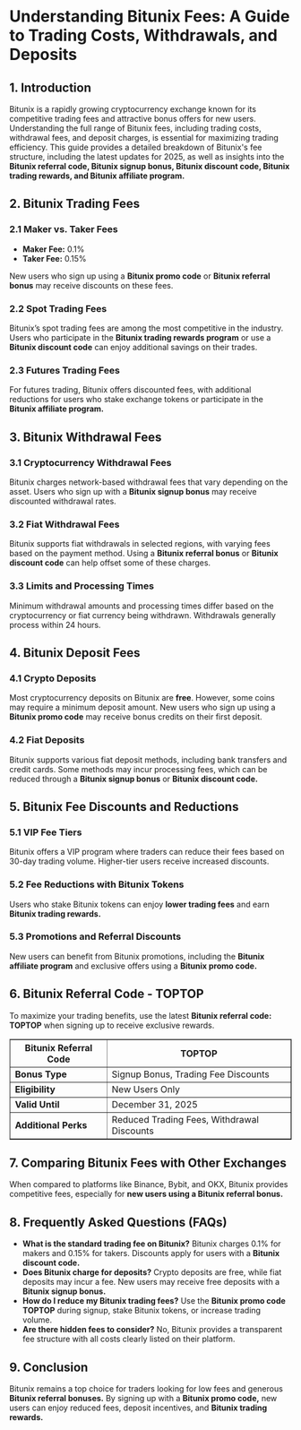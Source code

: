 <h1>Understanding Bitunix Fees: A Guide to Trading Costs, Withdrawals, and Deposits</h1>
<h2>1. Introduction</h2>
<p>Bitunix is a rapidly growing cryptocurrency exchange known for its competitive trading fees and attractive bonus offers for new users. Understanding the full range of Bitunix fees, including trading costs, withdrawal fees, and deposit charges, is essential for maximizing trading efficiency. This guide provides a detailed breakdown of Bitunix's fee structure, including the latest updates for 2025, as well as insights into the <strong>Bitunix referral code, Bitunix signup bonus, Bitunix discount code, Bitunix trading rewards, and Bitunix affiliate program.</strong></p>

<h2>2. Bitunix Trading Fees</h2>
<h3>2.1 Maker vs. Taker Fees</h3>
<ul>
    <li><strong>Maker Fee:</strong> 0.1%</li>
    <li><strong>Taker Fee:</strong> 0.15%</li>
</ul>
<p>New users who sign up using a <strong>Bitunix promo code</strong> or <strong>Bitunix referral bonus</strong> may receive discounts on these fees.</p>

<h3>2.2 Spot Trading Fees</h3>
<p>Bitunix’s spot trading fees are among the most competitive in the industry. Users who participate in the <strong>Bitunix trading rewards program</strong> or use a <strong>Bitunix discount code</strong> can enjoy additional savings on their trades.</p>

<h3>2.3 Futures Trading Fees</h3>
<p>For futures trading, Bitunix offers discounted fees, with additional reductions for users who stake exchange tokens or participate in the <strong>Bitunix affiliate program.</strong></p>

<h2>3. Bitunix Withdrawal Fees</h2>
<h3>3.1 Cryptocurrency Withdrawal Fees</h3>
<p>Bitunix charges network-based withdrawal fees that vary depending on the asset. Users who sign up with a <strong>Bitunix signup bonus</strong> may receive discounted withdrawal rates.</p>

<h3>3.2 Fiat Withdrawal Fees</h3>
<p>Bitunix supports fiat withdrawals in selected regions, with varying fees based on the payment method. Using a <strong>Bitunix referral bonus</strong> or <strong>Bitunix discount code</strong> can help offset some of these charges.</p>

<h3>3.3 Limits and Processing Times</h3>
<p>Minimum withdrawal amounts and processing times differ based on the cryptocurrency or fiat currency being withdrawn. Withdrawals generally process within 24 hours.</p>

<h2>4. Bitunix Deposit Fees</h2>
<h3>4.1 Crypto Deposits</h3>
<p>Most cryptocurrency deposits on Bitunix are <strong>free</strong>. However, some coins may require a minimum deposit amount. New users who sign up using a <strong>Bitunix promo code</strong> may receive bonus credits on their first deposit.</p>

<h3>4.2 Fiat Deposits</h3>
<p>Bitunix supports various fiat deposit methods, including bank transfers and credit cards. Some methods may incur processing fees, which can be reduced through a <strong>Bitunix signup bonus</strong> or <strong>Bitunix discount code.</strong></p>

<h2>5. Bitunix Fee Discounts and Reductions</h2>
<h3>5.1 VIP Fee Tiers</h3>
<p>Bitunix offers a VIP program where traders can reduce their fees based on 30-day trading volume. Higher-tier users receive increased discounts.</p>

<h3>5.2 Fee Reductions with Bitunix Tokens</h3>
<p>Users who stake Bitunix tokens can enjoy <strong>lower trading fees</strong> and earn <strong>Bitunix trading rewards.</strong></p>

<h3>5.3 Promotions and Referral Discounts</h3>
<p>New users can benefit from Bitunix promotions, including the <strong>Bitunix affiliate program</strong> and exclusive offers using a <strong>Bitunix promo code.</strong></p>

<h2>6. Bitunix Referral Code - TOPTOP</h2>
<p>To maximize your trading benefits, use the latest <strong>Bitunix referral code: TOPTOP</strong> when signing up to receive exclusive rewards.</p>

<table border="1">
    <tr>
        <th>Bitunix Referral Code</th>
        <th>TOPTOP</th>
    </tr>
    <tr>
        <td><strong>Bonus Type</strong></td>
        <td>Signup Bonus, Trading Fee Discounts</td>
    </tr>
    <tr>
        <td><strong>Eligibility</strong></td>
        <td>New Users Only</td>
    </tr>
    <tr>
        <td><strong>Valid Until</strong></td>
        <td>December 31, 2025</td>
    </tr>
    <tr>
        <td><strong>Additional Perks</strong></td>
        <td>Reduced Trading Fees, Withdrawal Discounts</td>
    </tr>
</table>

<h2>7. Comparing Bitunix Fees with Other Exchanges</h2>
<p>When compared to platforms like Binance, Bybit, and OKX, Bitunix provides competitive fees, especially for <strong>new users using a Bitunix referral bonus.</strong></p>

<h2>8. Frequently Asked Questions (FAQs)</h2>
<ul>
    <li><strong>What is the standard trading fee on Bitunix?</strong> Bitunix charges 0.1% for makers and 0.15% for takers. Discounts apply for users with a <strong>Bitunix discount code.</strong></li>
    <li><strong>Does Bitunix charge for deposits?</strong> Crypto deposits are free, while fiat deposits may incur a fee. New users may receive free deposits with a <strong>Bitunix signup bonus.</strong></li>
    <li><strong>How do I reduce my Bitunix trading fees?</strong> Use the <strong>Bitunix promo code TOPTOP</strong> during signup, stake Bitunix tokens, or increase trading volume.</li>
    <li><strong>Are there hidden fees to consider?</strong> No, Bitunix provides a transparent fee structure with all costs clearly listed on their platform.</li>
</ul>

<h2>9. Conclusion</h2>
<p>Bitunix remains a top choice for traders looking for low fees and generous <strong>Bitunix referral bonuses.</strong> By signing up with a <strong>Bitunix promo code,</strong> new users can enjoy reduced fees, deposit incentives, and <strong>Bitunix trading rewards.</strong></p>
